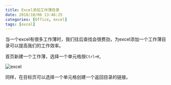```yaml
---
title: Excel添加工作薄目录
date: 2018/10/06 13:46:25
categories: [Office, excel]
tags: [excel]
---
```


当一个excel有很多工作薄时，我们往后查找会很费劲，为excel添加一个工作薄目录可以提高我们的工作效率。

<!-- more -->

首页新建一个工作薄，选择一个单元格按`Ctrl+K`,

![excel](http://img.qizhenjun.com/19.gif)

同样，在目标页可以选择一个单元格创建一个返回目录的链接。